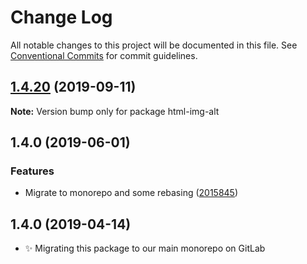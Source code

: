# Change Log

All notable changes to this project will be documented in this file.
See [Conventional Commits](https://conventionalcommits.org) for commit guidelines.

## [1.4.20](https://gitlab.com/codsen/codsen/compare/html-img-alt@1.4.19...html-img-alt@1.4.20) (2019-09-11)

**Note:** Version bump only for package html-img-alt





## 1.4.0 (2019-06-01)

### Features

- Migrate to monorepo and some rebasing ([2015845](https://gitlab.com/codsen/codsen/commit/2015845))

## 1.4.0 (2019-04-14)

- ✨ Migrating this package to our main monorepo on GitLab

